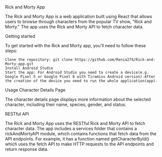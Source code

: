 Rick and Morty App

The Rick and Morty App is a web application built using React that allows users to browse through characters from the popular TV show, "Rick and Morty." The app uses the Rick and Morty API to fetch character data.

Getting started

To get started with the Rick and Morty app, you'll need to follow these steps:

    Clone the repository: git clone https://github.com/Renia274/Rick-and-Morty-app.git
    Install Android Studio 
    Start the app: For Android Studio you need to create a device(e.g. Google Pixel 5 or Google Pixel 6 with Tiramisu Android version).After the creation of the device you need to run the whole application(app).


Usage
Character Details Page

The character details page displays more information about the selected character, including their name, species, gender, and status. 

RESTful API

The Rick and Morty App uses the RESTful Rick and Morty API to fetch character data. The app includes a services folder that contains a rickAndMortyAPI module, which contains functions that fetch data from the API endpoints. For example, it has a function named getCharacterById() which uses the fetch API to make HTTP requests to the API endpoints and return  response data.
